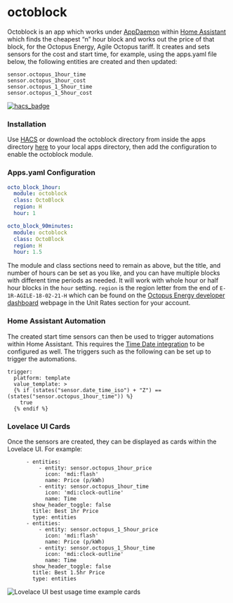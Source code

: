 # octoblock
Octoblock is an app which works under [AppDaemon](https://www.home-assistant.io/docs/ecosystem/appdaemon/) within [Home Assistant](https://www.home-assistant.io/) which finds the cheapest “n” hour block and works out the price of that block, for the Octopus Energy, Agile Octopus tariff. It creates and sets sensors for the cost and start time,  for example, using the apps.yaml file below, the following entities are created and then updated:
```
sensor.octopus_1hour_time
sensor.octopus_1hour_cost
sensor.octopus_1_5hour_time
sensor.octopus_1_5hour_cost
```

[![hacs_badge](https://img.shields.io/badge/HACS-Default-orange.svg)](https://github.com/custom-components/hacs)

### Installation

Use [HACS](https://github.com/custom-components/hacs) or download the octoblock directory from inside the apps directory [here](https://github.com/badguy99/octoblock/releases) to your local apps directory, then add the configuration to enable the octoblock module.

### Apps.yaml Configuration
```yaml
octo_block_1hour:
  module: octoblock
  class: OctoBlock
  region: H
  hour: 1

octo_block_90minutes:
  module: octoblock
  class: OctoBlock
  region: H
  hour: 1.5
  ```
The module and class sections need to remain as above, but the title, and number of hours can be set as you like, and you can have multiple blocks with different time periods as needed. It will work with whole hour or half hour blocks in the `hour` setting.
`region` is the region letter from the end of `E-1R-AGILE-18-02-21-H` which can be found on the [Octopus Energy developer dashboard](https://octopus.energy/dashboard/developer/) webpage in the Unit Rates section for your account.

### Home Assistant Automation

The created start time sensors can then be used to trigger automations within Home Assistant.
This requires the [Time Date integration](https://www.home-assistant.io/integrations/time_date/) to be configured as well. The triggers such as the following can be set up to trigger the automations.

```
trigger:
  platform: template
  value_template: >
  {% if (states("sensor.date_time_iso") + "Z") == (states("sensor.octopus_1hour_time")) %}
    true
  {% endif %}
```
  
### Lovelace UI Cards

Once the sensors are created, they can be displayed as cards within the Lovelace UI. For example:

```
      - entities:
          - entity: sensor.octopus_1hour_price
            icon: 'mdi:flash'
            name: Price (p/kWh)
          - entity: sensor.octopus_1hour_time
            icon: 'mdi:clock-outline'
            name: Time
        show_header_toggle: false
        title: Best 1hr Price
        type: entities
      - entities:
          - entity: sensor.octopus_1_5hour_price
            icon: 'mdi:flash'
            name: Price (p/kWh)
          - entity: sensor.octopus_1_5hour_time
            icon: 'mdi:clock-outline'
            name: Time
        show_header_toggle: false
        title: Best 1.5hr Price
        type: entities
```
![Lovelace UI best usage time example cards](https://github.com/badguy99/octoblock/blob/master/LovelaceBesttimeCard.PNG)
